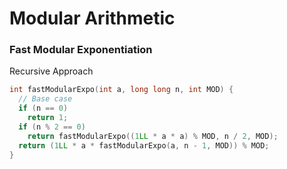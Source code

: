 # Modular Arithmetic

### Fast Modular Exponentiation



Recursive Approach

```cpp
int fastModularExpo(int a, long long n, int MOD) {
  // Base case
  if (n == 0)
    return 1;
  if (n % 2 == 0)
    return fastModularExpo((1LL * a * a) % MOD, n / 2, MOD);
  return (1LL * a * fastModularExpo(a, n - 1, MOD)) % MOD;
}
```
